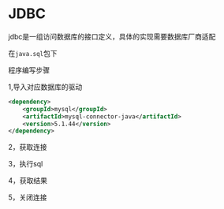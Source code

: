 # JDBC

jdbc是一组访问数据库的接口定义，具体的实现需要数据库厂商适配

在`java.sql`包下

程序编写步骤

1,导入对应数据库的驱动

```xml
<dependency>
    <groupId>mysql</groupId>
    <artifactId>mysql-connector-java</artifactId>
    <version>5.1.44</version>
</dependency>
```

2，获取连接

3，执行sql

4，获取结果

5，关闭连接